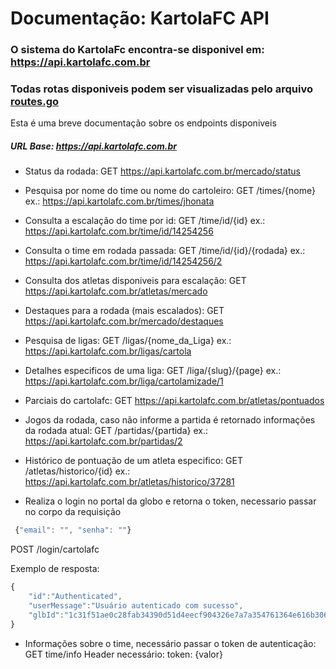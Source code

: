 # Documentação: KartolaFC API
### O sistema do KartolaFc encontra-se disponivel em: https://api.kartolafc.com.br

### Todas rotas disponiveis podem ser visualizadas pelo arquivo [routes.go](https://github.com/jhonata-menezes/kartolafc-backend/blob/master/routes.go)

Esta é uma breve documentação sobre os endpoints disponiveis


##### URL Base: https://api.kartolafc.com.br

* Status da rodada: GET https://api.kartolafc.com.br/mercado/status

* Pesquisa por nome do time ou nome do cartoleiro: GET /times/{nome} ex.: https://api.kartolafc.com.br/times/jhonata

* Consulta a escalação do time por id: GET /time/id/{id} ex.: https://api.kartolafc.com.br/time/id/14254256

* Consulta o time em rodada passada: GET /time/id/{id}/{rodada} ex.: https://api.kartolafc.com.br/time/id/14254256/2

* Consulta dos atletas disponiveis para escalação: GET https://api.kartolafc.com.br/atletas/mercado

* Destaques para a rodada (mais escalados): GET https://api.kartolafc.com.br/mercado/destaques

* Pesquisa de ligas: GET /ligas/{nome_da_Liga} ex.: https://api.kartolafc.com.br/ligas/cartola

* Detalhes especificos de uma liga: GET /liga/{slug}/{page} ex.: https://api.kartolafc.com.br/liga/cartolamizade/1

* Parciais do cartolafc: GET https://api.kartolafc.com.br/atletas/pontuados

* Jogos da rodada, caso não informe a partida é retornado informações da rodada atual: GET /partidas/{partida} ex.: https://api.kartolafc.com.br/partidas/2

* Histórico de pontuação de um atleta especifico: GET /atletas/historico/{id} ex.: https://api.kartolafc.com.br/atletas/historico/37281

* Realiza o login no portal da globo e retorna o token, necessario passar no corpo da requisição
```javascript
 {"email": "", "senha": ""}
 ```
POST /login/cartolafc

Exemplo de resposta:
```javascript
{
    "id":"Authenticated",
    "userMessage":"Usuário autenticado com sucesso",
    "glbId":"1c31f51ae0c28fab34390d51d4eecf904326e7a7a354761364e616b306472613335564c70523430617930716d35306938784e42664b643076716c504858556a4c504a716"
}

```

* Informações sobre o time, necessário passar o token de autenticação: GET time/info
Header necessário: token: {valor}
